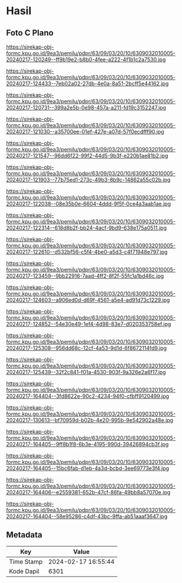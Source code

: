 # Hasil

## Foto C Plano

https://sirekap-obj-formc.kpu.go.id/9ea3/pemilu/pdpr/63/09/03/20/10/6309032010005-20240217-120249--ff9b19e2-b8b0-4fee-a222-4f1b1c2a7530.jpg

https://sirekap-obj-formc.kpu.go.id/9ea3/pemilu/pdpr/63/09/03/20/10/6309032010005-20240217-124433--7eb02a02-27db-4e0a-8a51-2bcff5e44162.jpg

https://sirekap-obj-formc.kpu.go.id/9ea3/pemilu/pdpr/63/09/03/20/10/6309032010005-20240217-120731--399a2e5b-0e98-457a-a211-fd19c3152247.jpg

https://sirekap-obj-formc.kpu.go.id/9ea3/pemilu/pdpr/63/09/03/20/10/6309032010005-20240217-121030--a35700ee-01ef-427e-a07d-57f0ecdfff90.jpg

https://sirekap-obj-formc.kpu.go.id/9ea3/pemilu/pdpr/63/09/03/20/10/6309032010005-20240217-121547--96dd6f22-99f2-44d5-9b3f-e220b1ae81b2.jpg

https://sirekap-obj-formc.kpu.go.id/9ea3/pemilu/pdpr/63/09/03/20/10/6309032010005-20240217-121903--77b75ed1-273c-49b3-8b9c-14862a55c02b.jpg

https://sirekap-obj-formc.kpu.go.id/9ea3/pemilu/pdpr/63/09/03/20/10/6309032010005-20240217-122038--08e35b0e-6604-4ddd-9f5f-0ce4a3aab1ae.jpg

https://sirekap-obj-formc.kpu.go.id/9ea3/pemilu/pdpr/63/09/03/20/10/6309032010005-20240217-122314--618d8b2f-bb24-4acf-9bd9-638e175a0511.jpg

https://sirekap-obj-formc.kpu.go.id/9ea3/pemilu/pdpr/63/09/03/20/10/6309032010005-20240217-122610--d532bf56-c5f4-4be0-a5d3-c4f71948e797.jpg

https://sirekap-obj-formc.kpu.go.id/9ea3/pemilu/pdpr/63/09/03/20/10/6309032010005-20240217-123459--9bb22916-7aad-4ff2-8f2f-55fc1a1bd46c.jpg

https://sirekap-obj-formc.kpu.go.id/9ea3/pemilu/pdpr/63/09/03/20/10/6309032010005-20240217-124603--a906ed0d-d69f-4561-a5e4-ad91d73c1229.jpg

https://sirekap-obj-formc.kpu.go.id/9ea3/pemilu/pdpr/63/09/03/20/10/6309032010005-20240217-124852--54e30e49-1ef4-4d98-83e7-d020353758ef.jpg

https://sirekap-obj-formc.kpu.go.id/9ea3/pemilu/pdpr/63/09/03/20/10/6309032010005-20240217-125308--956dd68c-12cf-4a53-9d1d-6f8672114fd9.jpg

https://sirekap-obj-formc.kpu.go.id/9ea3/pemilu/pdpr/63/09/03/20/10/6309032010005-20240217-125439--32f2c841-f01a-4530-903f-9a326e2a6f17.jpg

https://sirekap-obj-formc.kpu.go.id/9ea3/pemilu/pdpr/63/09/03/20/10/6309032010005-20240217-164404--3fd8622e-90c2-4234-94f0-cfbff9120499.jpg

https://sirekap-obj-formc.kpu.go.id/9ea3/pemilu/pdpr/63/09/03/20/10/6309032010005-20240217-130613--bf70959d-b02b-4e20-995b-9e542902a48e.jpg

https://sirekap-obj-formc.kpu.go.id/9ea3/pemilu/pdpr/63/09/03/20/10/6309032010005-20240217-164405--9ff8b1f8-6b3e-4195-990d-39426894cb3f.jpg

https://sirekap-obj-formc.kpu.go.id/9ea3/pemilu/pdpr/63/09/03/20/10/6309032010005-20240217-164405--15bc6fab-d1eb-4a3d-bcbd-3ee69773e3f4.jpg

https://sirekap-obj-formc.kpu.go.id/9ea3/pemilu/pdpr/63/09/03/20/10/6309032010005-20240217-164406--e2559381-652b-47cf-86fa-49bb8a57070e.jpg

https://sirekap-obj-formc.kpu.go.id/9ea3/pemilu/pdpr/63/09/03/20/10/6309032010005-20240217-164404--58e95286-c4df-43bc-9ffa-ab51aaaf3647.jpg


## Metadata

| Key        | Value               |
| ---------- | ------------------- |
| Time Stamp | 2024-02-17 16:55:44 |
| Kode Dapil | 6301                |



